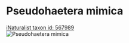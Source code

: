 
Pseudohaetera mimica
====================
  
[iNaturalist taxon id: 567989](https://www.inaturalist.org/taxa/567989)  
![Pseudohaetera mimica](https://inaturalist-open-data.s3.amazonaws.com/photos/249976958/medium.jpeg)